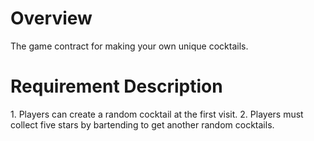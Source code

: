 <h1>Overview</h1>
The game contract for making your own unique cocktails.

<h1>Requirement Description</h1>
1. Players can create a random cocktail at the first visit.
2. Players must collect five stars by bartending to get another random cocktails.